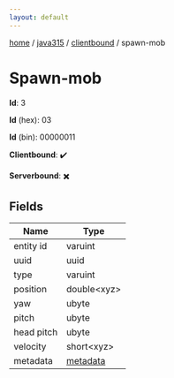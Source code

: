 ```yaml
---
layout: default
---
```


[home](/)  /  [java315](/protocol/java315)  /  [clientbound](/protocol/java315/clientbound)  /  spawn-mob

# Spawn-mob

**Id**: 3

**Id** (hex): 03

**Id** (bin): 00000011

**Clientbound**: ✔️

**Serverbound**: ✖️

## Fields

Name | Type
---|---
entity id | varuint
uuid | uuid
type | varuint
position | double&lt;xyz&gt;
yaw | ubyte
pitch | ubyte
head pitch | ubyte
velocity | short&lt;xyz&gt;
metadata | [metadata](/protocol/java315/metadata)

